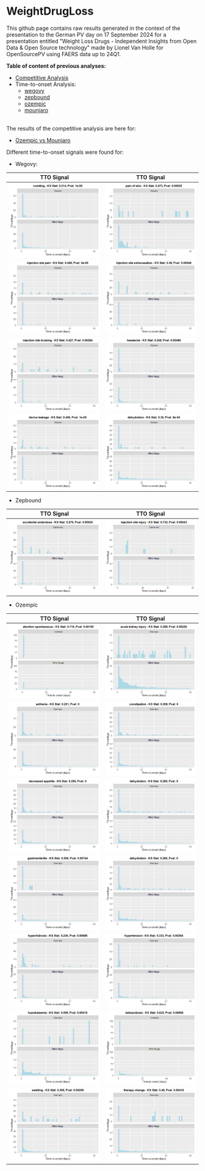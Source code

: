 # WeightDrugLoss

This github page contains raw results generated in the context of the presentation to the German PV day on 17 September 2024 for a presentation entitled "Weight Loss Drugs - ​Independent Insights from Open Data & Open Source technology​" made by Lionel Van Holle for OpenSourcePV using FAERS data up to 24Q1. 

**Table of content of previous analyses:**
- [Competitive Analysis](#competitive)
- Time-to-onset Analysis:
  - [wegovy](#ttowegovy)
  - [zepbound](#ttozepbound)
  - [ozempic](#ttoozempic)
  - [mounjaro](#ttomounjaro)
    
<a id="competitive"></a>  
The results of the competitive analysis are here for: 
* [Ozempic vs Mounjaro](https://ospv.github.io/WeightDrugLoss/24Q1%20-%20Targetedcompetitive%20-%20ozempic%20vs%20mounjaro.html)

Different time-to-onset signals were found for:

<a id="ttowegovy"></a>  
* Wegovy:

| TTO Signal | TTO Signal |
|------------|------------|
| ![Wegovy-vomiting](/wegovy%20-%20vomiting.png) | ![Wegovy-pain-of-skin](/wegovy%20-%20pain%20of%20skin.png) | 
| ![wegovy-injectionsitepain](/wegovy%20-%20injection%20site%20pain.png) | ![wegovy-injectionsiteextravasation](/wegovy%20-%20injection%20site%20extravasation.png) |
| ![wegovy-injectionsitebruising](/wegovy%20-%20injection%20site%20bruising.png) | ![wegovy-headache](/wegovy%20-%20headache.png) |
| ![wegovy-deviceleakage](/wegovy%20-%20device%20leakage.png) | ![wegovy-dehydration](/wegovy%20-%20dehydration.png) |

<a id="ttozepbound"></a>  
* Zepbound

| TTO Signal | TTO Signal |
|------------|------------|
| ![Zepbound-accidentalunderdose](/zepbound%20-%20accidental%20underdose.png) | ![Zepbound-injectionsiteinjury](/zepbound%20-%20injection%20site%20injury.png) | 
  
<a id="ttoozempic"></a>  
* Ozempic

| TTO Signal | TTO Signal |
|------------|------------|
| ![Ozempic-abortionspontaneous](/ozempic%20-%20abortion%20spontaneous.png) | ![Ozempic-acutekidneyinjury](/ozempic%20-%20acute%20kidney%20injury.png) | 
| ![Ozempic-asthenia](/ozempic%20-%20asthenia.png) | ![Ozempic-constipation](/ozempic%20-%20constipation.png) | 
| ![Ozempic-decreasedappetite](/ozempic%20-%20decreased%20appetite.png) | ![Ozempic-dehydration](/ozempic%20-%20dehydration.png) | 
| ![Ozempic-gastroenteritis](/ozempic%20-%20gastroenteritis.png) | ![Ozempic-dehydration](/ozempic%20-%20dehydration.png) | 
| ![Ozempic-hyperhidrosis](/ozempic%20-%20hyperhidrosis.png) | ![Ozempic-hypertension](/ozempic%20-%20hypertension.png) | 
| ![Ozempic-hypokalaemia](/ozempic%20-%20hypokalaemia.png) | ![Ozempic-ketoacidosis](/ozempic%20-%20ketoacidosis.png) | 
| ![Ozempic-swelling](/ozempic%20-%20swelling.png) | ![Ozempic-therapychange](/ozempic%20-%20therapy%20change.png) | 
  

